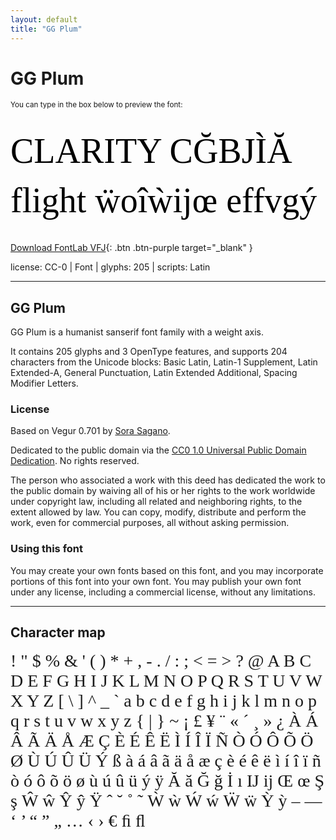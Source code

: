 ```yaml
---
layout: default
title: "GG Plum"
---
```


# GG Plum

<small>You can type in the box below to preview the font:</small>

<div contenteditable="true" style="font-family: 'GG Plum'; font-size: 4em; color:black; margin: 0.5em 0 0.5em 0; line-height: 1.4em;">
CLARITY CĞBJÌĂ flight ẅoîẁĳœ effvgý
</div>

[Download FontLab VFJ](https://downgit.github.io/#/home?url=https://github.com/fontlabcom/getgo-fonts/blob/main/getgo-fonts/cc0/plum/plum-var.vfj){: .btn .btn-purple target="_blank" }

license: CC-0 \| Font \| glyphs: 205 \| scripts: Latin

---


## GG Plum

GG Plum is a humanist sanserif font family with a weight axis.

It contains 205 glyphs and 3 OpenType features, and supports 204 characters from the Unicode blocks: Basic Latin, Latin-1 Supplement, Latin Extended-A, General Punctuation, Latin Extended Additional, Spacing Modifier Letters.

### License

Based on Vegur 0.701 by [Sora Sagano](http://www.dotcolon.net/font/vegur).

Dedicated to the public domain via the [CC0 1.0 Universal Public Domain Dedication](https://creativecommons.org/publicdomain/zero/1.0/). No rights reserved.

The person who associated a work with this deed has dedicated the work to the public domain by waiving all of his or her rights to the work worldwide under copyright law, including all related and neighboring rights, to the extent allowed by law. You can copy, modify, distribute and perform the work, even for commercial purposes, all without asking permission.

### Using this font

You may create your own fonts based on this font, and you may incorporate portions of this font into your own font. You may publish your own font under any license, including a commercial license, without any limitations.



---

## Character map

<div style="font-family: 'GG Plum'; font-size: 2em;">
! " $ % & ' ( ) * + , - . / : ; < = > ? @ A B C D E F G H I J K L M N O P Q R S T U V W X Y Z [ \ ] ^ _ ` a b c d e f g h i j k l m n o p q r s t u v w x y z { | } ~ ¡ £ ¥ ¨ « ´ ¸ » ¿ À Á Â Ã Ä Å Æ Ç È É Ê Ë Ì Í Î Ï Ñ Ò Ó Ô Õ Ö Ø Ù Ú Û Ü Ý ß à á â ã ä å æ ç è é ê ë ì í î ï ñ ò ó ô õ ö ø ù ú û ü ý ÿ Ă ă Ğ ğ İ ı Ĳ ĳ Œ œ Ş ş Ŵ ŵ Ŷ ŷ Ÿ ˆ ˘ ˚ ˜ Ẁ ẁ Ẃ ẃ Ẅ ẅ Ỳ ỳ – — ‘ ’ “ ” „ … ‹ › € ﬁ ﬂ
</div>


